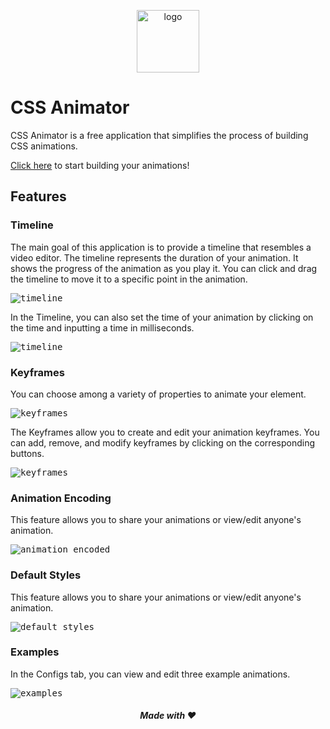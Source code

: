 <p align="center" width="100%">
  <img alt="logo" width="100" align="center" src="https://github.com/user-attachments/assets/ff2782c3-b2bb-4bbc-b079-7bf14bfbba9f">
</p>

# CSS Animator

CSS Animator is a free application that simplifies the process of building CSS animations.

[Click here](https://css-animator.vercel.app) to start building your animations!

## Features

### Timeline
The main goal of this application is to provide a timeline that resembles a video editor.
The timeline represents the duration of your animation. It shows the progress of the animation as you play it. You can click and drag the timeline to move it to a specific point in the animation.

<kbd>
  <img alt="timeline" src="https://github.com/user-attachments/assets/7e1dff1f-53bb-4269-af89-fbb983b5a4d5">
</kbd>


In the Timeline, you can also set the time of your animation by clicking on the time and inputting a time in milliseconds.

<kbd>
  <img alt="timeline" src="https://github.com/user-attachments/assets/7ed6bfad-5f20-4a27-8ba5-45669dab1627">
</kbd>

### Keyframes
You can choose among a variety of properties to animate your element.

<kbd>
  <img alt="keyframes" src="https://github.com/user-attachments/assets/19af9a86-534d-4c8b-8196-55e0a0236237">
</kbd>


The Keyframes allow you to create and edit your animation keyframes.
You can add, remove, and modify keyframes by clicking on the corresponding buttons.

<kbd>
  <img alt="keyframes" src="https://github.com/user-attachments/assets/cac49995-b7f9-4f81-84e1-764053d68374">
</kbd>

### Animation Encoding
This feature allows you to share your animations or view/edit anyone's animation.

<kbd>
  <img alt="animation encoded" src="https://github.com/user-attachments/assets/f18b7d5c-c73f-4edd-b56d-0291e2602ce3">
</kbd>

### Default Styles
This feature allows you to share your animations or view/edit anyone's animation.

<kbd>
  <img alt="default styles" src="https://github.com/user-attachments/assets/787144e6-d5ea-4384-a80d-3e0aa0ba43bc">
</kbd>

### Examples
In the Configs tab, you can view and edit three example animations.

<kbd>
  <img alt="examples" src="https://github.com/user-attachments/assets/b88036db-7e25-47ab-8716-74941aca6820">
</kbd>

<h5 align="center">Made with ❤️</h6>
